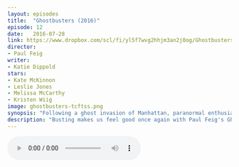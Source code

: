 ```yaml
---
layout: episodes
title:  "Ghostbusters (2016)"
episode: 12
date:   2016-07-28
link: https://www.dropbox.com/scl/fi/yl5f7wvg2hhjm3an2j0og/Ghostbusters_mixdown.mp3?rlkey=60kj7cinugar6ykxwgn2c0hbz&dl=0
director: 
- Paul Feig
writer: 
- Katie Dippold
stars: 
- Kate McKinnon
- Leslie Jones
- Melissa McCarthy
- Kristen Wiig
image: ghostbusters-tcftss.png
synopsis: "Following a ghost invasion of Manhattan, paranormal enthusiasts Erin Gilbert and Abby Yates, nuclear engineer Jillian Holtzmann, and subway worker Patty Tolan band together to stop the otherworldly threat."
description: "Busting makes us feel good once again with Paul Feig's Ghostbusters. We get into all the ghostbusters films, where Hollywood is, where it needs to be and calling out the scum of the earth as per usual."
---
```

<audio src="https://www.dropbox.com/scl/fi/yl5f7wvg2hhjm3an2j0og/Ghostbusters_mixdown.mp3?rlkey=60kj7cinugar6ykxwgn2c0hbz&dl=0" controls></audio> 
